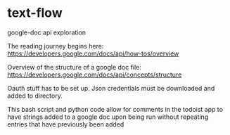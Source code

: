 # text-flow
google-doc api exploration

The reading journey begins here:
https://developers.google.com/docs/api/how-tos/overview

Overview of the structure of a google doc file:
https://developers.google.com/docs/api/concepts/structure

Oauth stuff has to be set up. Json credentials must be downloaded and added to directory.

This bash script and python code allow for comments in the todoist app to have strings added to a google doc upon being run without repeating entries that have previously been added

